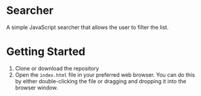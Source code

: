 # Searcher

A simple JavaScript searcher that allows the user to filter the list.

# Getting Started

1. Clone or download the repository
2. Open the `index.html` file in your preferred web browser. You can do this by either double-clicking the file or dragging and dropping it into the browser window.
